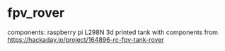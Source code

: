# fpv_rover
components:
raspberry pi
L298N
3d printed tank with components from https://hackaday.io/project/164896-rc-fpv-tank-rover
